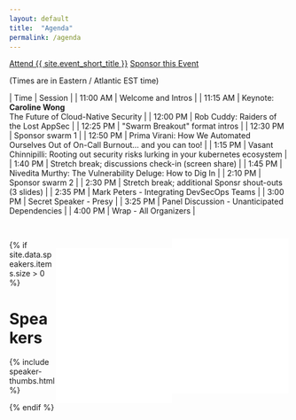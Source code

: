 ```yaml
---
layout: default
title:  "Agenda"
permalink: /agenda
---
```


<div class="flexbox">
  <a class="flexbox-button" href="{{ site.registration.relative_path }}">Attend {{ site.event_short_title }}</a>
  <a class="flexbox-button" href="/sponsor">Sponsor this Event</a>
</div>

(Times are in Eastern / Atlantic EST time)

<style type="text/css">
tr td:first-of-type { white-space: nowrap; }
</style>

<div class="flexbox">

<div markdown="1" style="flex:1;align-self:flex-start;">

| Time | Session |
| 11:00 AM | Welcome and Intros |
| 11:15 AM | Keynote: **Caroline Wong**<br />The Future of Cloud-Native Security  |
| 12:00 PM | Rob Cuddy: Raiders of the Lost AppSec |
| 12:25 PM | "Swarm Breakout" format intros |
| 12:30 PM | Sponsor swarm 1   |
| 12:50 PM | Prima Virani: How We Automated Ourselves Out of On-Call Burnout… and you can too! |
| 1:15 PM | Vasant Chinnipilli: Rooting out security risks lurking in your kubernetes ecosystem |
| 1:40 PM | Stretch break; discussions check-in (screen share) |
| 1:45 PM | Nivedita Murthy: The Vulnerability Deluge: How to Dig In |
| 2:10 PM | Sponsor swarm 2 |
| 2:30 PM | Stretch break; additional Sponsr shout-outs (3 slides) |
| 2:35 PM | Mark Peters - Integrating DevSecOps Teams |
| 3:00 PM | Secret Speaker - Presy |
| 3:25 PM | Panel Discussion - Unanticipated Dependencies |
| 4:00 PM | Wrap - All Organizers |

</div>

<div markdown="1" style="align-self:flex-start;">
  <img src="/assets/images/duck-dev.png" align="right" style="height:20em;margin-top:2em;" />
  <br />
  <img src="/assets/images/duck-ops.png" align="right" style="height:20em;margin-top:2em;" />
</div>

</div>

{% if site.data.speakers.items.size > 0 %}

# Speakers

{% include speaker-thumbs.html %}

{% endif %}
